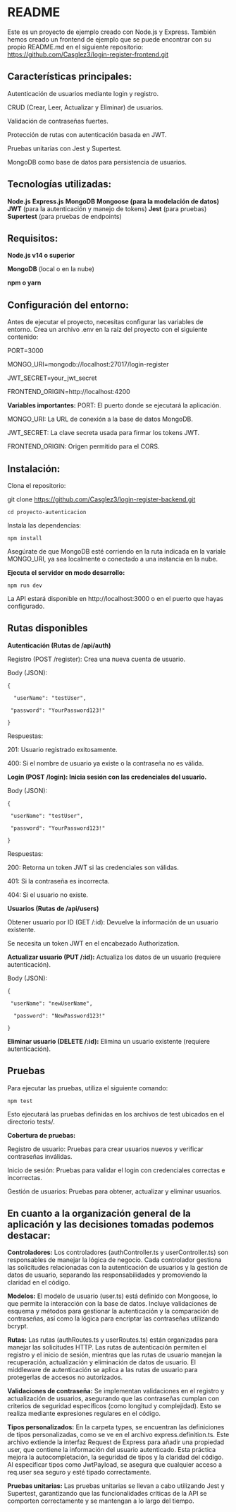 # README

Este es un proyecto de ejemplo creado con Node.js y Express. También hemos creado un frontend de ejemplo que se puede encontrar con su propio README.md en el siguiente repositorio: https://github.com/Casglez3/login-register-frontend.git

## Características principales:

Autenticación de usuarios mediante login y registro.

CRUD (Crear, Leer, Actualizar y Eliminar) de usuarios.

Validación de contraseñas fuertes.

Protección de rutas con autenticación basada en JWT.

Pruebas unitarias con Jest y Supertest.

MongoDB como base de datos para persistencia de usuarios.

## Tecnologías utilizadas:
**Node.js**
**Express.js**
**MongoDB**
**Mongoose (para la modelación de datos)**
**JWT** (para la autenticación y manejo de tokens)
**Jest** (para pruebas)
**Supertest** (para pruebas de endpoints)

## Requisitos:

**Node.js v14 o superior**

**MongoDB** (local o en la nube)

**npm o yarn**

## Configuración del entorno:
Antes de ejecutar el proyecto, necesitas configurar las variables de entorno. Crea un archivo .env en la raíz del proyecto con el siguiente contenido:

PORT=3000

MONGO_URI=mongodb://localhost:27017/login-register

JWT_SECRET=your_jwt_secret

FRONTEND_ORIGIN=http://localhost:4200

**Variables importantes:**
PORT: El puerto donde se ejecutará la aplicación.

MONGO_URI: La URL de conexión a la base de datos MongoDB.

JWT_SECRET: La clave secreta usada para firmar los tokens JWT.

FRONTEND_ORIGIN: Origen permitido para el CORS.

## Instalación:

Clona el repositorio:

git clone https://github.com/Casglez3/login-register-backend.git

`cd proyecto-autenticacion`

Instala las dependencias:

`npm install`

Asegúrate de que MongoDB esté corriendo en la ruta indicada en la variale MONGO_URI, ya sea localmente o conectado a una instancia en la nube.

**Ejecuta el servidor en modo desarrollo:**

`npm run dev`

La API estará disponible en http://localhost:3000 o en el puerto que hayas configurado.

## Rutas disponibles

**Autenticación (Rutas de /api/auth)**

Registro (POST /register): Crea una nueva cuenta de usuario.

Body (JSON):

`{`

`  "userName": "testUser",`

 ` "password": "YourPassword123!"`

`}`

Respuestas:

201: Usuario registrado exitosamente.

400: Si el nombre de usuario ya existe o la contraseña no es válida.

**Login (POST /login): Inicia sesión con las credenciales del usuario.**

Body (JSON):

`{`

 ` "userName": "testUser",`

 ` "password": "YourPassword123!"`

`}`

Respuestas:

200: Retorna un token JWT si las credenciales son válidas.

401: Si la contraseña es incorrecta.

404: Si el usuario no existe.

**Usuarios (Rutas de /api/users)**

Obtener usuario por ID (GET /:id): Devuelve la información de un usuario existente.

Se necesita un token JWT en el encabezado Authorization.

**Actualizar usuario (PUT /:id):** Actualiza los datos de un usuario (requiere autenticación).

Body (JSON):

`{`

 ` "userName": "newUserName",`

`  "password": "NewPassword123!"`

`}`

**Eliminar usuario (DELETE /:id):** Elimina un usuario existente (requiere autenticación).

## Pruebas

Para ejecutar las pruebas, utiliza el siguiente comando:

`npm test `

Esto ejecutará las pruebas definidas en los archivos de test ubicados en el directorio tests/.

**Cobertura de pruebas:**

Registro de usuario: Pruebas para crear usuarios nuevos y verificar contraseñas inválidas.

Inicio de sesión: Pruebas para validar el login con credenciales correctas e incorrectas.

Gestión de usuarios: Pruebas para obtener, actualizar y eliminar usuarios.


## En cuanto a la organización general de la aplicación y las decisiones tomadas podemos destacar:
**Controladores:** Los controladores (authController.ts y userController.ts) son responsables de manejar la lógica de negocio. Cada controlador gestiona las solicitudes relacionadas con la autenticación de usuarios y la gestión de datos de usuario, separando las responsabilidades y promoviendo la claridad en el código.

**Modelos:** El modelo de usuario (user.ts) está definido con Mongoose, lo que permite la interacción con la base de datos. Incluye validaciones de esquema y métodos para gestionar la autenticación y la comparación de contraseñas, así como la lógica para encriptar las contraseñas utilizando bcrypt.

**Rutas:** Las rutas (authRoutes.ts y userRoutes.ts) están organizadas para manejar las solicitudes HTTP. Las rutas de autenticación permiten el registro y el inicio de sesión, mientras que las rutas de usuario manejan la recuperación, actualización y eliminación de datos de usuario. El middleware de autenticación se aplica a las rutas de usuario para protegerlas de accesos no autorizados.

**Validaciones de contraseña:** Se implementan validaciones en el registro y actualización de usuarios, asegurando que las contraseñas cumplan con criterios de seguridad específicos (como longitud y complejidad). Esto se realiza mediante expresiones regulares en el código.

**Tipos personalizados:** En la carpeta types, se encuentran las definiciones de tipos personalizadas, como se ve en el archivo express.definition.ts. Este archivo extiende la interfaz Request de Express para añadir una propiedad user, que contiene la información del usuario autenticado. Esta práctica mejora la autocompletación, la seguridad de tipos y la claridad del código. Al especificar tipos como JwtPayload, se asegura que cualquier acceso a req.user sea seguro y esté tipado correctamente.

**Pruebas unitarias:** Las pruebas unitarias se llevan a cabo utilizando Jest y Supertest, garantizando que las funcionalidades críticas de la API se comporten correctamente y se mantengan a lo largo del tiempo.













